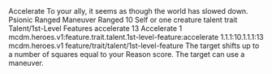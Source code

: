 <ability>
  <name>Accelerate</name>
  <flavor>To your ally, it seems as though the world has slowed down.</flavor>
  <keywords>
    <keyword>Psionic</keyword>
    <keyword>Ranged</keyword>
  </keywords>
  <type>Maneuver</type>
  <distance>Ranged 10</distance>
  <target>Self or one creature</target>
  <metadata>
    <class>talent</class>
    <feature_type>trait</feature_type>
    <file_dpath>Talent/1st-Level Features</file_dpath>
    <item_id>accelerate</item_id>
    <item_index>13</item_index>
    <item_name>Accelerate</item_name>
    <level>1</level>
    <scc>mcdm.heroes.v1:feature.trait.talent.1st-level-feature:accelerate</scc>
    <scdc>1.1.1:10.1.1.1:13</scdc>
    <source>mcdm.heroes.v1</source>
    <type>feature/trait/talent/1st-level-feature</type>
  </metadata>
  <effects>
    <effect type="mundane">The target shifts up to a number of squares equal to your Reason score.</effect>
    <effect type="mundane" cost="Spend 2 Clarity">The target can use a maneuver.</effect>
  </effects>
</ability>
